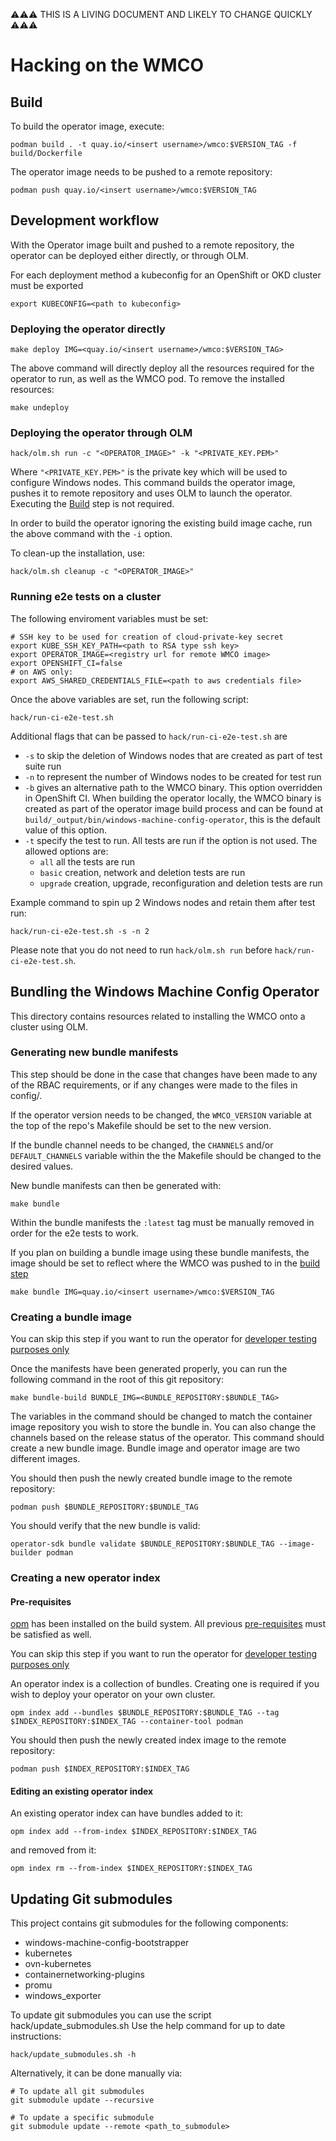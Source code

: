 ⚠⚠⚠ THIS IS A LIVING DOCUMENT AND LIKELY TO CHANGE QUICKLY ⚠⚠⚠

# Hacking on the WMCO

## Build
To build the operator image, execute:
```shell script
podman build . -t quay.io/<insert username>/wmco:$VERSION_TAG -f build/Dockerfile
```

The operator image needs to be pushed to a remote repository:
```shell script
podman push quay.io/<insert username>/wmco:$VERSION_TAG
```
## Development workflow
With the Operator image built and pushed to a remote repository, the operator can be deployed either directly,
or through OLM.

For each deployment method a kubeconfig for an OpenShift or OKD cluster must be exported
```shell script
export KUBECONFIG=<path to kubeconfig>
```

### Deploying the operator directly
```shell script
make deploy IMG=<quay.io/<insert username>/wmco:$VERSION_TAG>
```
The above command will directly deploy all the resources required for the operator to run, as well as the WMCO pod.
To remove the installed resources:
```shell script
make undeploy
```

### Deploying the operator through OLM
```shell script
hack/olm.sh run -c "<OPERATOR_IMAGE>" -k "<PRIVATE_KEY.PEM>"
```
Where `"<PRIVATE_KEY.PEM>"` is the private key which will be used to configure Windows nodes.
This command builds the operator image, pushes it to remote repository and uses OLM to launch the operator. Executing
the [Build](#build) step is not required.

In order to build the operator ignoring the existing build image cache, run the above command with the `-i` option.

To clean-up the installation, use:
```shell script
hack/olm.sh cleanup -c "<OPERATOR_IMAGE>"
```

### Running e2e tests on a cluster
The following enviroment variables must be set:
```shell script
# SSH key to be used for creation of cloud-private-key secret
export KUBE_SSH_KEY_PATH=<path to RSA type ssh key>
export OPERATOR_IMAGE=<registry url for remote WMCO image>
export OPENSHIFT_CI=false
# on AWS only:
export AWS_SHARED_CREDENTIALS_FILE=<path to aws credentials file>
```
Once the above variables are set, run the following script:
```shell script
hack/run-ci-e2e-test.sh
```

Additional flags that can be passed to `hack/run-ci-e2e-test.sh` are
- `-s` to skip the deletion of Windows nodes that are created as part of test suite run
- `-n` to represent the number of Windows nodes to be created for test run
- `-b` gives an alternative path to the WMCO binary. This option overridden in OpenShift CI.
       When building the operator locally, the WMCO binary is created as part of the operator image build process and
       can be found at `build/_output/bin/windows-machine-config-operator`, this is the default value of this option.
- `-t` specify the test to run. All tests are run if the option is not used. The allowed options are:
  - `all` all the tests are run
  - `basic` creation, network and deletion tests are run
  - `upgrade` creation, upgrade, reconfiguration and deletion tests are run

Example command to spin up 2 Windows nodes and retain them after test run:
```shell script
hack/run-ci-e2e-test.sh -s -n 2      
```
Please note that you do not need to run `hack/olm.sh run` before `hack/run-ci-e2e-test.sh`.

## Bundling the Windows Machine Config Operator
This directory contains resources related to installing the WMCO onto a cluster using OLM.

### Generating new bundle manifests
This step should be done in the case that changes have been made to any of the RBAC requirements, or if any changes
were made to the files in config/.

If the operator version needs to be changed, the `WMCO_VERSION` variable at the top of the repo's Makefile should
be set to the new version.

If the bundle channel needs to be changed, the `CHANNELS` and/or `DEFAULT_CHANNELS` variable within the the Makefile
should be changed to the desired values.

New bundle manifests can then be generated with:
```shell script
make bundle
```

Within the bundle manifests the `:latest` tag must be manually removed in order for the e2e tests to work.

If you plan on building a bundle image using these bundle manifests, the image should be set to reflect where
the WMCO was pushed to in the [build step](#build)
```shell script
make bundle IMG=quay.io/<insert username>/wmco:$VERSION_TAG
```

### Creating a bundle image
You can skip this step if you want to run the operator for [developer testing purposes only](#development-workflow)

Once the manifests have been generated properly, you can run the following command in the root of this git repository:
```shell script
make bundle-build BUNDLE_IMG=<BUNDLE_REPOSITORY:$BUNDLE_TAG>
```
The variables in the command should be changed to match the container image repository you wish to store the bundle in.
You can also change the channels based on the release status of the operator.
This command should create a new bundle image. Bundle image and operator image are two different images. 

You should then push the newly created bundle image to the remote repository:
```shell script
podman push $BUNDLE_REPOSITORY:$BUNDLE_TAG
```

You should verify that the new bundle is valid:
```shell script
operator-sdk bundle validate $BUNDLE_REPOSITORY:$BUNDLE_TAG --image-builder podman
```

### Creating a new operator index

#### Pre-requisites
[opm](https://github.com/operator-framework/operator-registry/) has been installed on the build system.
All previous [pre-requisites](#pre-requisites) must be satisfied as well.

You can skip this step if you want to run the operator for [developer testing purposes only](#development-workflow)

An operator index is a collection of bundles. Creating one is required if you wish to deploy your operator on your own
cluster.

```shell script
opm index add --bundles $BUNDLE_REPOSITORY:$BUNDLE_TAG --tag $INDEX_REPOSITORY:$INDEX_TAG --container-tool podman
```

You should then push the newly created index image to the remote repository:
```shell script
podman push $INDEX_REPOSITORY:$INDEX_TAG
```

#### Editing an existing operator index
An existing operator index can have bundles added to it:
```shell script
opm index add --from-index $INDEX_REPOSITORY:$INDEX_TAG
```
and removed from it:
```shell script
opm index rm --from-index $INDEX_REPOSITORY:$INDEX_TAG
```

## Updating Git submodules
This project contains git submodules for the following components:
- windows-machine-config-bootstrapper
- kubernetes
- ovn-kubernetes
- containernetworking-plugins
- promu
- windows_exporter

To update git submodules you can use the script hack/update_submodules.sh
Use the help command for up to date instructions:
```shell script
hack/update_submodules.sh -h
```

Alternatively, it can be done manually via:
```shell script
# To update all git submodules
git submodule update --recursive

# To update a specific submodule
git submodule update --remote <path_to_submodule>
```
